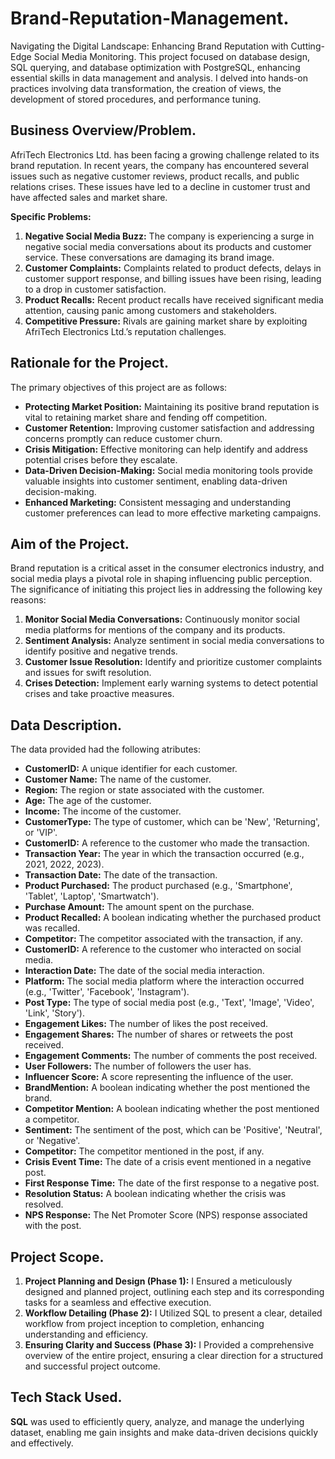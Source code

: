 # Brand-Reputation-Management.
Navigating the Digital Landscape: Enhancing Brand Reputation with Cutting-Edge Social Media Monitoring.
This project focused on database design, SQL querying, and database optimization with PostgreSQL, enhancing essential skills in data management and analysis. I delved into hands-on practices involving data transformation, the creation of views, the development of stored procedures, and performance tuning. 
## Business Overview/Problem.
AfriTech Electronics Ltd. has been facing a growing challenge related to its brand reputation. In recent years, the company has encountered several issues such as negative customer reviews, product recalls, and public relations crises. These issues have led to a decline in customer trust and have affected sales and market share.

**Specific Problems:**
1. **Negative Social Media Buzz:** The company is experiencing a surge in negative social media conversations about its products and customer service. These conversations are damaging its brand image.
2. **Customer Complaints:** Complaints related to product defects, delays in customer support response, and billing issues have been rising, leading to a drop in customer satisfaction.
3. **Product Recalls:** Recent product recalls have received significant media attention, causing panic among customers and stakeholders.
4. **Competitive Pressure:** Rivals are gaining market share by exploiting AfriTech Electronics Ltd.’s reputation challenges.
## Rationale for the Project.

The primary objectives of this project are as follows:
- **Protecting Market Position:** Maintaining its positive brand reputation is vital to retaining market share and fending off competition.
- **Customer Retention:** Improving customer satisfaction and addressing concerns promptly can reduce customer churn.
- **Crisis Mitigation:** Effective monitoring can help identify and address potential crises before they escalate.
- **Data-Driven Decision-Making:** Social media monitoring tools provide valuable insights into customer sentiment, enabling data-driven decision-making.
- **Enhanced Marketing:** Consistent messaging and understanding customer preferences can lead to more effective marketing campaigns.
## Aim of the Project.
Brand reputation is a critical asset in the consumer electronics industry, and social media plays a pivotal role in shaping influencing public perception. The significance of initiating this project lies in addressing the following key reasons:
1. **Monitor Social Media Conversations:** Continuously monitor social media platforms for mentions of the company and its products.
2. **Sentiment Analysis:** Analyze sentiment in social media conversations to identify positive and negative trends.
3. **Customer Issue Resolution:** Identify and prioritize customer complaints and issues for swift resolution.
4. **Crises Detection:** Implement early warning systems to detect potential crises and take proactive measures.
## Data Description.
The data provided had the following atributes:

- **CustomerID:** A unique identifier for each customer.
- **Customer Name:** The name of the customer.
- **Region:** The region or state associated with the customer.
- **Age:** The age of the customer.
- **Income:** The income of the customer.
- **CustomerType:** The type of customer, which can be 'New', 'Returning', or 'VIP'.
- **CustomerID:** A reference to the customer who made the transaction.
- **Transaction Year:** The year in which the transaction occurred (e.g., 2021, 2022, 2023).
- **Transaction Date:** The date of the transaction.
- **Product Purchased:** The product purchased (e.g., 'Smartphone', 'Tablet', 'Laptop', 'Smartwatch').
- **Purchase Amount:** The amount spent on the purchase.
- **Product Recalled:** A boolean indicating whether the purchased product was recalled.
- **Competitor:** The competitor associated with the transaction, if any.
- **CustomerID:** A reference to the customer who interacted on social media.
- **Interaction Date:** The date of the social media interaction.
- **Platform:** The social media platform where the interaction occurred (e.g., 'Twitter', 'Facebook', 'Instagram').
- **Post Type:** The type of social media post (e.g., 'Text', 'Image', 'Video', 'Link', 'Story').
- **Engagement Likes:** The number of likes the post received.
- **Engagement Shares:** The number of shares or retweets the post received.
- **Engagement Comments:** The number of comments the post received.
- **User Followers:** The number of followers the user has.
- **Influencer Score:** A score representing the influence of the user.
- **BrandMention:** A boolean indicating whether the post mentioned the brand.
- **Competitor Mention:** A boolean indicating whether the post mentioned a competitor.
- **Sentiment:** The sentiment of the post, which can be 'Positive', 'Neutral', or 'Negative'.
- **Competitor:** The competitor mentioned in the post, if any.
- **Crisis Event Time:** The date of a crisis event mentioned in a negative post.
- **First Response Time:** The date of the first response to a negative post.
- **Resolution Status:** A boolean indicating whether the crisis was resolved.
- **NPS Response:** The Net Promoter Score (NPS) response associated with the post.
## Project Scope.
1. **Project Planning and Design (Phase 1):**
I Ensured a meticulously designed and planned project, outlining each step and its corresponding tasks for a seamless and effective execution.
2. **Workflow Detailing (Phase 2):**
I Utilized  SQL to present a clear, detailed workflow from project inception to completion, enhancing understanding and efficiency.
3. **Ensuring Clarity and Success (Phase 3):**
I Provided a comprehensive overview of the entire project, ensuring a clear direction for a structured and successful project outcome.
## Tech Stack Used.
**SQL** was used to efficiently query, analyze, and manage the underlying dataset, enabling me gain insights and make data-driven decisions quickly and effectively.
